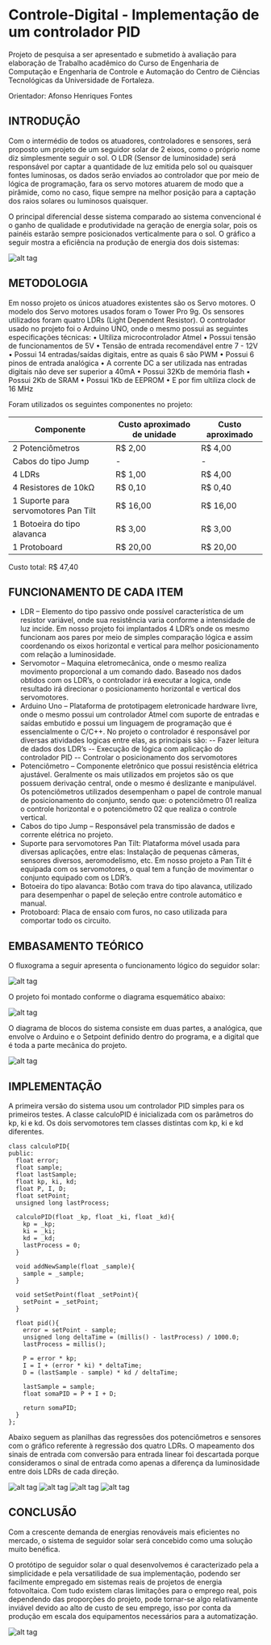 # Controle-Digital - Implementação de um controlador PID

Projeto de pesquisa a ser apresentado e submetido à avaliação para elaboração de Trabalho acadêmico do Curso de Engenharia de Computação e Engenharia de Controle e Automação do Centro de Ciências Tecnológicas da Universidade de Fortaleza. 

Orientador:	Afonso Henriques Fontes

## INTRODUÇÃO
Com o intermédio de todos os atuadores, controladores e sensores, será proposto um projeto  de um seguidor solar de 2 eixos, como o próprio nome diz simplesmente seguir o sol. O LDR (Sensor de luminosidade) será responsável por captar a quantidade de luz emitida pelo sol ou quaisquer fontes luminosas, os dados serão enviados ao controlador que por meio de lógica de programação, fara os servo motores atuarem de modo que a pirâmide, como no caso, fique sempre na melhor posição para a captação dos raios solares ou luminosos quaisquer.

O principal diferencial desse sistema comparado ao sistema convencional é o ganho de qualidade e produtividade na geração de energia solar, pois os painéis estarão sempre posicionados verticalmente para o sol. O gráfico a seguir mostra a eficiência na produção de energia dos dois sistemas:

![alt tag](https://raw.githubusercontent.com/Ricardo959/Controle-Digital/master/1.png)

## METODOLOGIA
Em nosso projeto os únicos atuadores existentes são os Servo motores. O modelo dos Servo motores usados foram o Tower Pro 9g. Os sensores utilizados foram quatro LDRs (Light Dependent Resistor). O controlador usado no projeto foi o Arduino UNO, onde o mesmo possui as seguintes especificações técnicas: 
•	Ultiliza microcontrolador Atmel
•	Possui tensão de funcionamentos de 5V
•	Tensão de entrada recomendável entre 7 - 12V
•	Possui 14 entradas/saídas digitais, entre as quais 	6 são PWM
•	Possui 6 pinos de entrada analógica
•	A corrente DC a ser utilizada nas entradas digitais não deve ser superior a 40mA
•	Possui 32Kb de memória flash
•	Possui 2Kb de SRAM
•	Possui 1Kb de EEPROM
•	E por fim ultiliza clock de 16 MHz

Foram utilizados os seguintes componentes no projeto:

Componente                            |Custo aproximado de unidade      |Custo aproximado
--------------------------------------|---------------------------------|---------------------------------
2 Potenciômetros	                    |R$ 2,00	                        |R$ 4,00
Cabos do tipo Jump	                  |-	                              |-
4 LDRs	                              |R$ 1,00	                        |R$ 4,00
4 Resistores de 10kΩ	                |R$ 0,10	                        |R$ 0,40
1 Suporte para servomotores Pan Tilt	|R$ 16,00	                        |R$ 16,00
1 Botoeira do tipo alavanca	          |R$ 3,00	                        |R$ 3,00
1 Protoboard	                        |R$ 20,00	                        |R$ 20,00

Custo total: R$ 47,40

## FUNCIONAMENTO DE CADA ITEM
-	LDR – Elemento do tipo passivo onde possível característica de um resistor variável, onde sua resistência varia conforme a intensidade de luz incide. Em nosso projeto foi implantados 4 LDR’s onde os mesmo funcionam aos pares por meio de simples comparação lógica e assim coordenando os eixos horizontal e vertical para melhor posicionamento com relação a luminosidade.
-	Servomotor – Maquina eletromecânica, onde o mesmo realiza movimento proporcional a um comando dado. Baseado nos dados obtidos com os LDR’s, o controlador irá executar a logica, onde resultado irá direcionar o posicionamento horizontal e vertical dos servomotores.
-	Arduino Uno – Plataforma de prototipagem eletronicade hardware livre, onde o mesmo possui um controlador Atmel com suporte de entradas e saídas embutido e possui um linguagem de programação que é essencialmente o C/C++. No projeto o controlador é responsável por diversas atividades logicas entre elas, as principais são:
-- Fazer leitura de dados dos LDR’s
-- Execução de lógica com aplicação do controlador PID
-- Controlar o posicionamento dos servomotores
-	Potenciômetro – Componente eletrônico que possui resistência elétrica ajustável. Geralmente os mais utilizados em projetos são os que possuem derivação central, onde o mesmo é deslizante e manipulável. Os potenciômetros utilizados desempenham o papel de controle manual de posicionamento do conjunto, sendo que: o potenciômetro 01 realiza o controle horizontal e o potenciômetro 02 que realiza o controle vertical.
-	Cabos do tipo Jump – Responsável pela transmissão de dados e corrente elétrica no projeto.
-	Suporte para servomotores Pan Tilt: Plataforma móvel usada para diversas aplicações, entre elas: Instalação de pequenas câmeras, sensores diversos, aeromodelismo, etc. Em nosso projeto a Pan Tilt é equipada com os servomotores, o qual tem a função de movimentar o conjunto equipado com os LDR’s.
-	Botoeira do tipo alavanca: Botão com trava do tipo alavanca, utilizado para desempenhar o papel de seleção entre controle automático e manual.
-	Protoboard: Placa de ensaio com furos, no caso utilizada para comportar todo os circuito.
 
## EMBASAMENTO TEÓRICO
O fluxograma a seguir apresenta o funcionamento lógico do seguidor solar:

![alt tag](https://raw.githubusercontent.com/Ricardo959/Controle-Digital/master/2.png)

O projeto foi montado conforme o diagrama esquemático abaixo:

![alt tag](https://raw.githubusercontent.com/Ricardo959/Controle-Digital/master/3.jpg)

O diagrama de blocos do sistema consiste em duas partes, a analógica, que envolve o Arduino e o Setpoint definido dentro do programa, e a digital que é toda a parte mecânica do projeto.

![alt tag](https://raw.githubusercontent.com/Ricardo959/Controle-Digital/master/4.png)

## IMPLEMENTAÇÃO

A primeira versão do sistema usou um controlador PID simples para os primeiros testes. A classe calculoPID é inicializada com os parãmetros do kp, ki e kd. Os dois servomotores tem classes distintas com kp, ki e kd diferentes.

```
class calculoPID{
public:
  float error;
  float sample;
  float lastSample;
  float kp, ki, kd;      
  float P, I, D;
  float setPoint;
  unsigned long lastProcess;
  
  calculoPID(float _kp, float _ki, float _kd){
    kp = _kp;
    ki = _ki;
    kd = _kd;
    lastProcess = 0;
  }
  
  void addNewSample(float _sample){
    sample = _sample;
  }
  
  void setSetPoint(float _setPoint){
    setPoint = _setPoint;
  }
  
  float pid(){
    error = setPoint - sample;
    unsigned long deltaTime = (millis() - lastProcess) / 1000.0;
    lastProcess = millis();
      
    P = error * kp;    
    I = I + (error * ki) * deltaTime;
    D = (lastSample - sample) * kd / deltaTime;
    
    lastSample = sample;  
    float somaPID = P + I + D;
    
    return somaPID;
  }
};
```

Abaixo seguem as planilhas das regressões dos potenciômetros e sensores com o gráfico referente à regressão dos quatro LDRs. O mapeamento dos sinais de entrada com conversão para entrada linear foi descartada porque consideramos o sinal de entrada como apenas a diferença da luminosidade entre dois LDRs de cada direção.

![alt tag](https://raw.githubusercontent.com/Ricardo959/Controle-Digital/master/7.png)
![alt tag](https://raw.githubusercontent.com/Ricardo959/Controle-Digital/master/8.png)
![alt tag](https://raw.githubusercontent.com/Ricardo959/Controle-Digital/master/6.png)
![alt tag](https://raw.githubusercontent.com/Ricardo959/Controle-Digital/master/5.png)

## CONCLUSÃO
Com a crescente demanda de energias renováveis mais eficientes no mercado, o sistema de seguidor solar será concebido como uma solução muito benéfica.

O protótipo de seguidor solar o qual desenvolvemos é caracterizado pela a simplicidade e pela versatilidade de sua implementação, podendo ser facilmente empregado em sistemas reais de projetos de energia fotovoltaica. Com tudo existem claras limitações para o emprego real, pois dependendo das proporções do projeto, pode tornar-se algo relativamente inviável devido ao alto de custo de seu emprego, isso por conta da produção em escala dos equipamentos necessários para a automatização.

![alt tag](https://raw.githubusercontent.com/Ricardo959/Controle-Digital/master/9.png)
